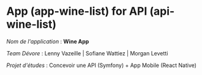 # **App** (app-wine-list) for API (api-wine-list)

_Nom de l'application_ : **Wine App**

_Team Dévore_ : Lenny Vazeille | Sofiane Wattiez | Morgan Levetti

_Projet d'études_ : Concevoir une API (Symfony) +  App Mobile (React Native)
